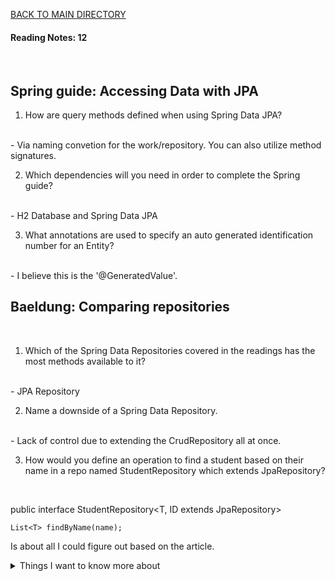 [BACK TO MAIN DIRECTORY](../README.md)

#### Reading Notes: 12
<br>

## Spring guide: Accessing Data with JPA

1. How are query methods defined when using Spring Data JPA?
<br>
- Via naming convetion for the work/repository. You can also utilize method signatures.

2. Which dependencies will you need in order to complete the Spring guide?
<br>
- H2 Database and Spring Data JPA

3. What annotations are used to specify an auto generated identification number for an Entity?
<br>
- I believe this is the '@GeneratedValue'.



## Baeldung: Comparing repositories
<br>

1. Which of the Spring Data Repositories covered in the readings has the most methods available to it?
<br>
- JPA Repository

2. Name a downside of a Spring Data Repository.
<br>
- Lack of control due to extending the CrudRepository all at once.

3. How would you define an operation to find a student based on their name in a repo named StudentRepository which extends JpaRepository?
<br>

public interface StudentRepository<T, ID extends JpaRepository>

    List<T> findByName(name);

Is about all I could figure out based on the article.


<details>
<summary>Things I want to know more about</summary>

Begin writing here...
  
</details>